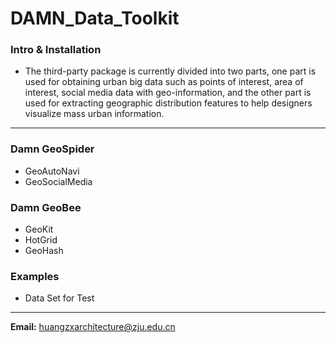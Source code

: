# DAMN_Data_Toolkit
### Intro & Installation
* The third-party package is currently divided into two parts, one part is used for obtaining urban big data such as points of interest, area of interest, social media data with geo-information, and the other part is used for extracting geographic distribution features to help designers visualize mass urban information.
---
### Damn GeoSpider
* GeoAutoNavi
* GeoSocialMedia
### Damn GeoBee
* GeoKit
* HotGrid
* GeoHash
### Examples
* Data Set for Test
---
**Email:** huangzxarchitecture@zju.edu.cn
